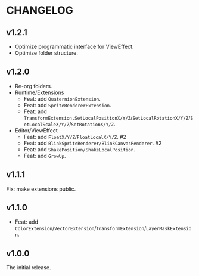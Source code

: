 # CHANGELOG

## v1.2.1

- Optimize programmatic interface for ViewEffect.
- Optimize folder structure.

## v1.2.0

- Re-org folders.
- Runtime/Extensions
  - Feat: add `QuaternionExtension`.
  - Feat: add `SpriteRendererExtension`.
  - Feat: add `TransformExtension.SetLocalPositionX/Y/Z`/`SetLocalRotationX/Y/Z`/`SetLocalScaleX/Y/Z`/`SetRotationX/Y/Z`.
- Editor/ViewEffect
  - Feat: add `FloatX/Y/Z`/`FloatLocalX/Y/Z`. #2
  - Feat: add `BlinkSpriteRenderer/BlinkCanvasRenderer`. #2
  - Feat: add `ShakePosition/ShakeLocalPosition`.
  - Feat: add `GrowUp`.

## v1.1.1

Fix: make extensions public.

## v1.1.0

- Feat: add `ColorExtension`/`VectorExtension`/`TransformExtension`/`LayerMaskExtension`.

## v1.0.0

The initial release.

